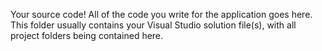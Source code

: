 Your source code!
All of the code you write for the application goes here. 
This folder usually contains your Visual Studio solution file(s), with all project folders being contained here.

